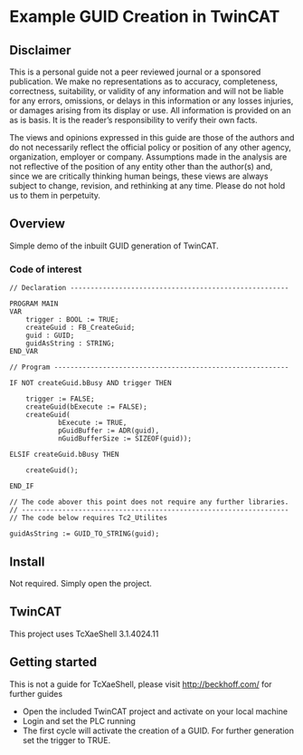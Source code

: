 # Example GUID Creation in TwinCAT

## Disclaimer
This is a personal guide not a peer reviewed journal or a sponsored publication. We make
no representations as to accuracy, completeness, correctness, suitability, or validity of any
information and will not be liable for any errors, omissions, or delays in this information or any
losses injuries, or damages arising from its display or use. All information is provided on an as
is basis. It is the reader’s responsibility to verify their own facts.

The views and opinions expressed in this guide are those of the authors and do not
necessarily reflect the official policy or position of any other agency, organization, employer or
company. Assumptions made in the analysis are not reflective of the position of any entity
other than the author(s) and, since we are critically thinking human beings, these views are
always subject to change, revision, and rethinking at any time. Please do not hold us to them
in perpetuity.

## Overview 
Simple demo of the inbuilt GUID generation of TwinCAT.

### Code of interest
```
// Declaration ------------------------------------------------------

PROGRAM MAIN
VAR
	trigger : BOOL := TRUE;
	createGuid : FB_CreateGuid;
	guid : GUID;
	guidAsString : STRING;
END_VAR

// Program ----------------------------------------------------------

IF NOT createGuid.bBusy AND trigger THEN	
	
	trigger := FALSE;
	createGuid(bExecute := FALSE);	
	createGuid(
			bExecute := TRUE,
			pGuidBuffer := ADR(guid),
			nGuidBufferSize := SIZEOF(guid));
			
ELSIF createGuid.bBusy THEN
	
	createGuid();	
	
END_IF

// The code abover this point does not require any further libraries.  
// ------------------------------------------------------------------
// The code below requires Tc2_Utilites

guidAsString := GUID_TO_STRING(guid);

```

## Install 
Not required.  Simply open the project.

## TwinCAT
This project uses TcXaeShell 3.1.4024.11

## Getting started
This is not a guide for TcXaeShell, please visit http://beckhoff.com/ for further guides
* Open the included TwinCAT project and activate on your local machine
* Login and set the PLC running
* The first cycle will activate the creation of a GUID.  For further generation set the trigger to TRUE.

